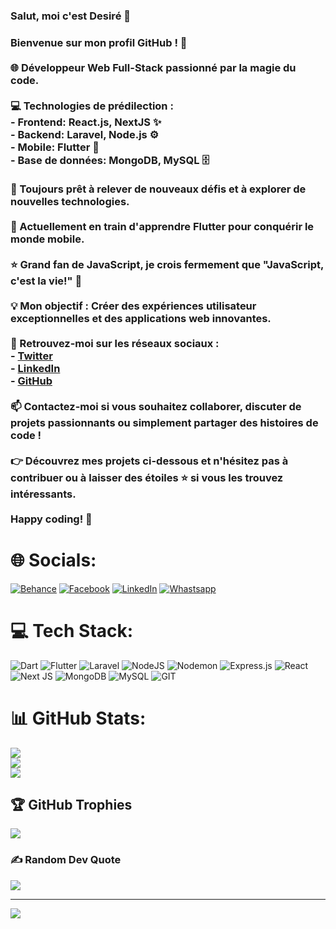 ### Salut, moi c'est Desiré 👋

### Bienvenue sur mon profil GitHub ! 👋<br><br>🌐 Développeur Web Full-Stack passionné par la magie du code.<br><br>💻 Technologies de prédilection :<br>- Frontend: React.js, NextJS ✨<br>- Backend: Laravel, Node.js ⚙️<br>- Mobile: Flutter 📱<br>- Base de données: MongoDB, MySQL 🗄️<br><br>🚀 Toujours prêt à relever de nouveaux défis et à explorer de nouvelles technologies.<br><br>🌱 Actuellement en train d'apprendre Flutter pour conquérir le monde mobile.<br><br>⭐ Grand fan de JavaScript, je crois fermement que "JavaScript, c'est la vie!" 💙<br><br>💡 Mon objectif : Créer des expériences utilisateur exceptionnelles et des applications web innovantes.<br><br>🔗 Retrouvez-moi sur les réseaux sociaux :<br>- [Twitter](https://twitter.com/desire_kossi)<br>- [LinkedIn](https://www.linkedin.com/in/desir%C3%A9-kossi-122675218/)<br>- [GitHub](https://github.com/Just2sire)<br><br>📫 Contactez-moi si vous souhaitez collaborer, discuter de projets passionnants ou simplement partager des histoires de code !<br><br>👉 Découvrez mes projets ci-dessous et n'hésitez pas à contribuer ou à laisser des étoiles ⭐ si vous les trouvez intéressants.<br><br>Happy coding! 🚀<br>


# 🌐 Socials:
[![Behance](https://img.shields.io/badge/Behance-1769ff?logo=behance&logoColor=white)](https://behance.net/KOSSI%20Desiré) [![Facebook](https://img.shields.io/badge/Facebook-%231877F2.svg?logo=Facebook&logoColor=white)](https://facebook.com/Désiré%20Kossi) [![LinkedIn](https://img.shields.io/badge/LinkedIn-%230077B5.svg?logo=linkedin&logoColor=white)](https://linkedin.com/in/Desiré%20Kossi ) [![Whastsapp](https://img.shields.io/badge/Whatsapp-%27B53E.svg?logo=Whatsapp&logoColor=white)](https://wa.me/qr/NHR3FLMHPOPIN1)

# 💻 Tech Stack:
![Dart](https://img.shields.io/badge/dart-%230175C2.svg?style=for-the-badge&logo=dart&logoColor=white) ![Flutter](https://img.shields.io/badge/Flutter-%2302569B.svg?style=for-the-badge&logo=Flutter&logoColor=white) ![Laravel](https://img.shields.io/badge/laravel-%23FF2D20.svg?style=for-the-badge&logo=laravel&logoColor=white) ![NodeJS](https://img.shields.io/badge/node.js-6DA55F?style=for-the-badge&logo=node.js&logoColor=white) ![Nodemon](https://img.shields.io/badge/NODEMON-%23323330.svg?style=for-the-badge&logo=nodemon&logoColor=%BBDEAD) ![Express.js](https://img.shields.io/badge/express.js-%23404d59.svg?style=for-the-badge&logo=express&logoColor=%2361DAFB) ![React](https://img.shields.io/badge/react-%2320232a.svg?style=for-the-badge&logo=react&logoColor=%2361DAFB) ![Next JS](https://img.shields.io/badge/Next-black?style=for-the-badge&logo=next.js&logoColor=white) ![MongoDB](https://img.shields.io/badge/MongoDB-%234ea94b.svg?style=for-the-badge&logo=mongodb&logoColor=white) ![MySQL](https://img.shields.io/badge/mysql-%2300000f.svg?style=for-the-badge&logo=mysql&logoColor=white) ![GIT](https://img.shields.io/badge/Git-fc6d26?style=for-the-badge&logo=git&logoColor=white)
# 📊 GitHub Stats:
![](https://github-readme-stats.vercel.app/api?username=Just2sire&theme=react&hide_border=false&include_all_commits=true&count_private=true)<br/>
![](https://github-readme-streak-stats.herokuapp.com/?user=Just2sire&theme=react&hide_border=false)<br/>
![](https://github-readme-stats.vercel.app/api/top-langs/?username=Just2sire&theme=react&hide_border=false&include_all_commits=true&count_private=true&layout=compact)

## 🏆 GitHub Trophies
![](https://github-profile-trophy.vercel.app/?username=Just2sire&theme=onedark&no-frame=false&no-bg=true&margin-w=4)

### ✍️ Random Dev Quote
![](https://quotes-github-readme.vercel.app/api?type=horizontal&theme=radical)

---
[![](https://visitcount.itsvg.in/api?id=Just2sire&icon=4&color=1)](https://visitcount.itsvg.in)

<!-- Proudly created with GPRM ( https://gprm.itsvg.in ) -->
